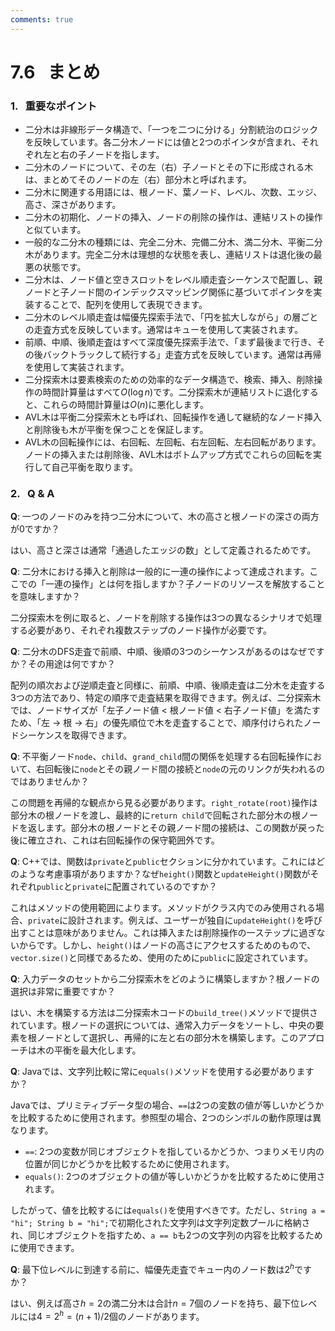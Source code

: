 ```yaml
---
comments: true
---
```


# 7.6 &nbsp; まとめ

### 1. &nbsp; 重要なポイント

- 二分木は非線形データ構造で、「一つを二つに分ける」分割統治のロジックを反映しています。各二分木ノードには値と2つのポインタが含まれ、それぞれ左と右の子ノードを指します。
- 二分木のノードについて、その左（右）子ノードとその下に形成される木は、まとめてそのノードの左（右）部分木と呼ばれます。
- 二分木に関連する用語には、根ノード、葉ノード、レベル、次数、エッジ、高さ、深さがあります。
- 二分木の初期化、ノードの挿入、ノードの削除の操作は、連結リストの操作と似ています。
- 一般的な二分木の種類には、完全二分木、完備二分木、満二分木、平衡二分木があります。完全二分木は理想的な状態を表し、連結リストは退化後の最悪の状態です。
- 二分木は、ノード値と空きスロットをレベル順走査シーケンスで配置し、親ノードと子ノード間のインデックスマッピング関係に基づいてポインタを実装することで、配列を使用して表現できます。
- 二分木のレベル順走査は幅優先探索手法で、「円を拡大しながら」の層ごとの走査方式を反映しています。通常はキューを使用して実装されます。
- 前順、中順、後順走査はすべて深度優先探索手法で、「まず最後まで行き、その後バックトラックして続行する」走査方式を反映しています。通常は再帰を使用して実装されます。
- 二分探索木は要素検索のための効率的なデータ構造で、検索、挿入、削除操作の時間計算量はすべて$O(\log n)$です。二分探索木が連結リストに退化すると、これらの時間計算量は$O(n)$に悪化します。
- AVL木は平衡二分探索木とも呼ばれ、回転操作を通して継続的なノード挿入と削除後も木が平衡を保つことを保証します。
- AVL木の回転操作には、右回転、左回転、右左回転、左右回転があります。ノードの挿入または削除後、AVL木はボトムアップ方式でこれらの回転を実行して自己平衡を取ります。

### 2. &nbsp; Q & A

**Q**: 一つのノードのみを持つ二分木について、木の高さと根ノードの深さの両方が$0$ですか？

はい、高さと深さは通常「通過したエッジの数」として定義されるためです。

**Q**: 二分木における挿入と削除は一般的に一連の操作によって達成されます。ここでの「一連の操作」とは何を指しますか？子ノードのリソースを解放することを意味しますか？

二分探索木を例に取ると、ノードを削除する操作は3つの異なるシナリオで処理する必要があり、それぞれ複数ステップのノード操作が必要です。

**Q**: 二分木のDFS走査で前順、中順、後順の3つのシーケンスがあるのはなぜですか？その用途は何ですか？

配列の順次および逆順走査と同様に、前順、中順、後順走査は二分木を走査する3つの方法であり、特定の順序で走査結果を取得できます。例えば、二分探索木では、ノードサイズが「左子ノード値 < 根ノード値 < 右子ノード値」を満たすため、「左 $\rightarrow$ 根 $\rightarrow$ 右」の優先順位で木を走査することで、順序付けられたノードシーケンスを取得できます。

**Q**: 不平衡ノード`node`、`child`、`grand_child`間の関係を処理する右回転操作において、右回転後に`node`とその親ノード間の接続と`node`の元のリンクが失われるのではありませんか？

この問題を再帰的な観点から見る必要があります。`right_rotate(root)`操作は部分木の根ノードを渡し、最終的に`return child`で回転された部分木の根ノードを返します。部分木の根ノードとその親ノード間の接続は、この関数が戻った後に確立され、これは右回転操作の保守範囲外です。

**Q**: C++では、関数は`private`と`public`セクションに分かれています。これにはどのような考慮事項がありますか？なぜ`height()`関数と`updateHeight()`関数がそれぞれ`public`と`private`に配置されているのですか？

これはメソッドの使用範囲によります。メソッドがクラス内でのみ使用される場合、`private`に設計されます。例えば、ユーザーが独自に`updateHeight()`を呼び出すことは意味がありません。これは挿入または削除操作の一ステップに過ぎないからです。しかし、`height()`はノードの高さにアクセスするためのもので、`vector.size()`と同様であるため、使用のために`public`に設定されています。

**Q**: 入力データのセットから二分探索木をどのように構築しますか？根ノードの選択は非常に重要ですか？

はい、木を構築する方法は二分探索木コードの`build_tree()`メソッドで提供されています。根ノードの選択については、通常入力データをソートし、中央の要素を根ノードとして選択し、再帰的に左と右の部分木を構築します。このアプローチは木の平衡を最大化します。

**Q**: Javaでは、文字列比較に常に`equals()`メソッドを使用する必要がありますか？

Javaでは、プリミティブデータ型の場合、`==`は2つの変数の値が等しいかどうかを比較するために使用されます。参照型の場合、2つのシンボルの動作原理は異なります。

- `==`: 2つの変数が同じオブジェクトを指しているかどうか、つまりメモリ内の位置が同じかどうかを比較するために使用されます。
- `equals()`: 2つのオブジェクトの値が等しいかどうかを比較するために使用されます。

したがって、値を比較するには`equals()`を使用すべきです。ただし、`String a = "hi"; String b = "hi";`で初期化された文字列は文字列定数プールに格納され、同じオブジェクトを指すため、`a == b`も2つの文字列の内容を比較するために使用できます。

**Q**: 最下位レベルに到達する前に、幅優先走査でキュー内のノード数は$2^h$ですか？

はい、例えば高さ$h = 2$の満二分木は合計$n = 7$個のノードを持ち、最下位レベルには$4 = 2^h = (n + 1) / 2$個のノードがあります。
